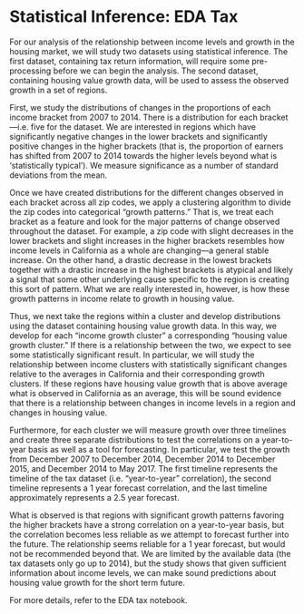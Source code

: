 # Statistical Inference: EDA Tax

For our analysis of the relationship between income levels and growth in the housing market, we will study two datasets using statistical inference. The first dataset, containing tax return information, will require some pre-processing before we can begin the analysis. The second dataset, containing housing value growth data, will be used to assess the observed growth in a set of regions.

First, we study the distributions of changes in the proportions of each income bracket from 2007 to 2014. There is a distribution for each bracket—i.e. five for the dataset.  We are interested in regions which have significantly negative changes in the lower brackets and significantly positive changes in the higher brackets (that is, the proportion of earners has shifted from 2007 to 2014 towards the higher levels beyond what is ‘statistically typical’). We measure significance as a number of standard deviations from the mean. 

Once we have created distributions for the different changes observed in each bracket across all zip codes, we apply a clustering algorithm to divide the zip codes into categorical “growth patterns.” That is, we treat each bracket as a feature and look for the major patterns of change observed throughout the dataset. For example, a zip code with slight decreases in the lower brackets and slight increases in the higher brackets resembles how income levels in California as a whole are changing—a general stable increase. On the other hand, a drastic decrease in the lowest brackets together with a drastic increase in the highest brackets is atypical and likely a signal that some other underlying cause specific to the region is creating this sort of pattern. What we are really interested in, however, is how these growth patterns in income relate to growth in housing value. 
	
Thus, we next take the regions within a cluster and develop distributions using the dataset containing housing value growth data. In this way, we develop for each “income growth cluster” a corresponding “housing value growth cluster.” If there is a relationship between the two, we expect to see some statistically significant result. In particular, we will study the relationship between income clusters with statistically significant changes relative to the averages in California and their corresponding growth clusters. If these regions have housing value growth that is above average what is observed in California as an average, this will be sound evidence that there is a relationship between changes in income levels in a region and changes in housing value.
	
Furthermore, for each cluster we will measure growth over three timelines and create three separate distributions to test the correlations on a year-to-year basis as well as a tool for forecasting. In particular, we test the growth from December 2007 to December 2014, December 2014 to December 2015, and December 2014 to May 2017. The first timeline represents the timeline of the tax dataset (i.e. “year-to-year” correlation), the second timeline represents a 1 year forecast correlation, and the last timeline approximately represents a 2.5 year forecast. 

What is observed is that regions with significant growth patterns favoring the higher brackets have a strong correlation on a year-to-year basis, but the correlation becomes less reliable as we attempt to forecast further into the future. The relationship seems reliable for a 1 year forecast, but would not be recommended beyond that. We are limited by the available data (the tax datasets only go up to 2014), but the study shows that given sufficient information about income levels, we can make sound predictions about housing value growth for the short term future. 

For more details, refer to the EDA tax notebook.
